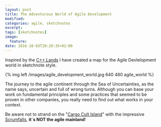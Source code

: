 ```yaml
---
layout: post
title: The Adventurous World of Agile Development
modified:
categories: agile, sketchnotes
excerpt:
tags: [sketchnotes]
image:
  feature:
date: 2016-10-03T20:20:35+02:00
---
```

Inspired by the [C++ Lands][1] I have created a map for the Agile Devlelopment world in sketchnote style.
  
{% img left /images/agile_development_world.jpg 640 480 agile_world %}
  
The journey to the agile continent through the Sea of Uncertainties, as the name says, uncertain and full of 
wrong turns. Although you can base your work on fundamental principles and some practices that seemed to be proven
in other companies, you really need to find out what works in your context.

Be aware not to strand on the "[Cargo Cult Island][3]" with the impressive [Scrumfalls][2], **it´s NOT the agile mainland**!

[1]: http://fearlesscoder.blogspot.de/2012/01/c11-lands.html 
[2]: https://www.scrumalliance.org/community/articles/2015/june/water-scrum-fal
[3]: https://www.scrumalliance.org/community/articles/2009/april/top-ten-organizational-impediments

